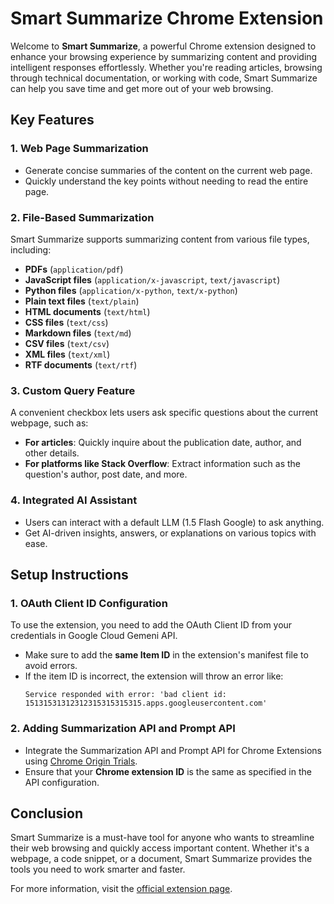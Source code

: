 # Smart Summarize Chrome Extension

Welcome to **Smart Summarize**, a powerful Chrome extension designed to enhance your browsing experience by summarizing content and providing intelligent responses effortlessly. Whether you're reading articles, browsing through technical documentation, or working with code, Smart Summarize can help you save time and get more out of your web browsing.

## Key Features

### 1. **Web Page Summarization**
   - Generate concise summaries of the content on the current web page.
   - Quickly understand the key points without needing to read the entire page.

### 2. **File-Based Summarization**
   Smart Summarize supports summarizing content from various file types, including:

   - **PDFs** (`application/pdf`)
   - **JavaScript files** (`application/x-javascript`, `text/javascript`)
   - **Python files** (`application/x-python`, `text/x-python`)
   - **Plain text files** (`text/plain`)
   - **HTML documents** (`text/html`)
   - **CSS files** (`text/css`)
   - **Markdown files** (`text/md`)
   - **CSV files** (`text/csv`)
   - **XML files** (`text/xml`)
   - **RTF documents** (`text/rtf`)

### 3. **Custom Query Feature**
   A convenient checkbox lets users ask specific questions about the current webpage, such as:

   - **For articles**: Quickly inquire about the publication date, author, and other details.
   - **For platforms like Stack Overflow**: Extract information such as the question's author, post date, and more.

### 4. **Integrated AI Assistant**
   - Users can interact with a default LLM (1.5 Flash Google) to ask anything.
   - Get AI-driven insights, answers, or explanations on various topics with ease.

## Setup Instructions

### 1. **OAuth Client ID Configuration**
   To use the extension, you need to add the OAuth Client ID from your credentials in Google Cloud Gemeni API.

   - Make sure to add the **same Item ID** in the extension's manifest file to avoid errors.
   - If the item ID is incorrect, the extension will throw an error like:
     ```
     Service responded with error: 'bad client id: 15131531312312315315315315.apps.googleusercontent.com'
     ```

### 2. **Adding Summarization API and Prompt API**
   - Integrate the Summarization API and Prompt API for Chrome Extensions using [Chrome Origin Trials](https://developer.chrome.com/origintrials).
   - Ensure that your **Chrome extension ID** is the same as specified in the API configuration.

## Conclusion
Smart Summarize is a must-have tool for anyone who wants to streamline their web browsing and quickly access important content. Whether it's a webpage, a code snippet, or a document, Smart Summarize provides the tools you need to work smarter and faster.

For more information, visit the [official extension page](#).
